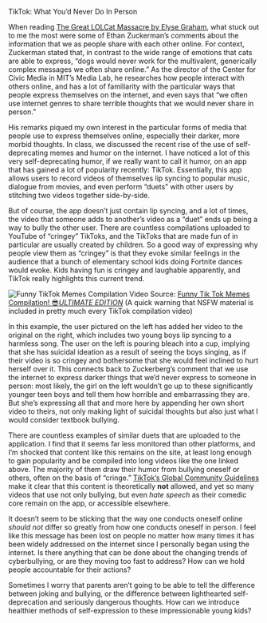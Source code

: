 TikTok: What You’d Never Do In Person

When reading [The Great LOLCat Massacre by Elyse Graham](https://www.publicbooks.org/the-great-lolcat-massacre/), what stuck out to me the most were some of Ethan Zuckerman’s comments about the information that we as people share with each other online. For context, Zuckerman stated that, in contrast to the wide range of emotions that cats are able to express, “dogs would never work for the multivalent, generically complex messages we often share online.” As the director of the Center for Civic Media in MIT’s Media Lab, he researches how people interact with others online, and has a lot of familiarity with the particular ways that people express themselves on the internet, and even says that “we often use internet genres to share terrible thoughts that we would never share in person.” 

His remarks piqued my own interest in the particular forms of media that people use to express themselves online, especially their darker, more morbid thoughts. In class, we discussed the recent rise of the use of self-deprecating memes and humor on the internet. I have noticed a lot of this very self-deprecating humor, if we really want to call it humor, on an app that has gained a lot of popularity recently: TikTok. Essentially, this app allows users to record videos of themselves lip syncing to popular music, dialogue from movies, and even perform “duets” with other users by stitching two videos together side-by-side.

But of course, the app doesn’t just contain lip syncing, and a lot of times, the video that someone adds to another’s video as a “duet” ends up being a way to bully the other user. There are countless compilations uploaded to YouTube of “cringey” TikToks, and the TikToks that are made fun of in particular are usually created by children. So a good way of expressing why people view them as “cringey” is that they evoke similar feelings in the audience that a bunch of elementary school kids doing Fortnite dances would evoke. Kids having fun is cringey and laughable apparently, and TikTok really highlights this current trend.

![Funny TikTok Memes Compilation Video](https://i.gyazo.com/3b02d3648671a73911d66ef08e5b6a40.png)
Source: [Funny Tik Tok Memes Compilation! 😎*ULTIMATE EDITION*](https://www.youtube.com/watch?v=ukX2-ng_aOY) (A quick warning that NSFW material is included in pretty much every TikTok compilation video)

In this example, the user pictured on the left has added her video to the original on the right, which includes two young boys lip syncing to a harmless song. The user on the left is pouring bleach into a cup, implying that she has suicidal ideation as a result of seeing the boys singing, as if their video is so cringey and bothersome that she would feel inclined to hurt herself over it. This connects back to Zuckerberg’s comment that we use the internet to express darker things that we’d never express to someone in person: most likely, the girl on the left wouldn’t go up to these significantly younger teen boys and tell them how horrible and embarrassing they are. But she’s expressing all that and more here by appending her own short video to theirs, not only making light of suicidal thoughts but also just what I would consider textbook bullying.

There are countless examples of similar duets that are uploaded to the application. I find that it seems far less monitored than other platforms, and I’m shocked that content like this remains on the site, at least long enough to gain popularity and be compiled into long videos like the one linked above. The majority of them draw their humor from bullying oneself or others, often on the basis of “cringe.” [TikTok’s Global Community Guidelines](https://www.tiktok.com/safety/policies/) make it clear that this content is theoretically **not** allowed, and yet so many videos that use not only bullying, but even *hate speech* as their comedic core remain on the app, or accessible elsewhere. 

It doesn’t seem to be sticking that the way one conducts oneself online *should not* differ so greatly from how one conducts oneself in person. I feel like this message has been lost on people no matter how many times it has been widely addressed on the internet since I personally began using the internet. Is there anything that can be done about the changing trends of cyberbullying, or are they moving too fast to address? How can we hold people accountable for their actions? 

Sometimes I worry that parents aren’t going to be able to tell the difference between joking and bullying, or the difference between lighthearted self-deprecation and seriously dangerous thoughts. How can we introduce healthier methods of self-expression to these impressionable young kids?

